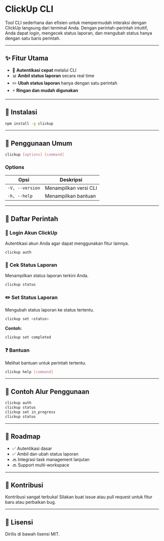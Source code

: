 # **ClickUp CLI**

Tool CLI sederhana dan efisien untuk mempermudah interaksi dengan ClickUp langsung dari terminal Anda. Dengan perintah-perintah intuitif, Anda dapat login, mengecek status laporan, dan mengubah status hanya dengan satu baris perintah.

---

## ✨ **Fitur Utama**

- 🔐 **Autentikasi cepat** melalui CLI
- 📊 **Ambil status laporan** secara real time
- ✏️ **Ubah status laporan** hanya dengan satu perintah
- ⚡ **Ringan dan mudah digunakan**

---

## 🚀 **Instalasi**

```bash
npm install -g clickup
```

---

## 📌 **Penggunaan Umum**

```bash
clickup [options] [command]
```

### **Options**

| Opsi            | Deskripsi             |
| --------------- | --------------------- |
| `-V, --version` | Menampilkan versi CLI |
| `-h, --help`    | Menampilkan bantuan   |

---

## 🔧 **Daftar Perintah**

### 🔑 **Login Akun ClickUp**

Autentikasi akun Anda agar dapat menggunakan fitur lainnya.

```bash
clickup auth
```

### 📄 **Cek Status Laporan**

Menampilkan status laporan terkini Anda.

```bash
clickup status
```

### ✏️ **Set Status Laporan**

Mengubah status laporan ke status tertentu.

```bash
clickup set <status>
```

**Contoh:**

```bash
clickup set completed
```

### ❓ **Bantuan**

Melihat bantuan untuk perintah tertentu.

```bash
clickup help [command]
```

---

## 🔄 **Contoh Alur Penggunaan**

```bash
clickup auth
clickup status
clickup set in_progress
clickup status
```

---

## 🧭 **Roadmap**

- ✅ Autentikasi dasar
- ✅ Ambil dan ubah status laporan
- 🔜 Integrasi task management lanjutan
- 🔜 Support multi-workspace

---

## 🤝 **Kontribusi**

Kontribusi sangat terbuka! Silakan buat issue atau pull request untuk fitur baru atau perbaikan bug.

---

## 📄 **Lisensi**

Dirilis di bawah lisensi MIT.
